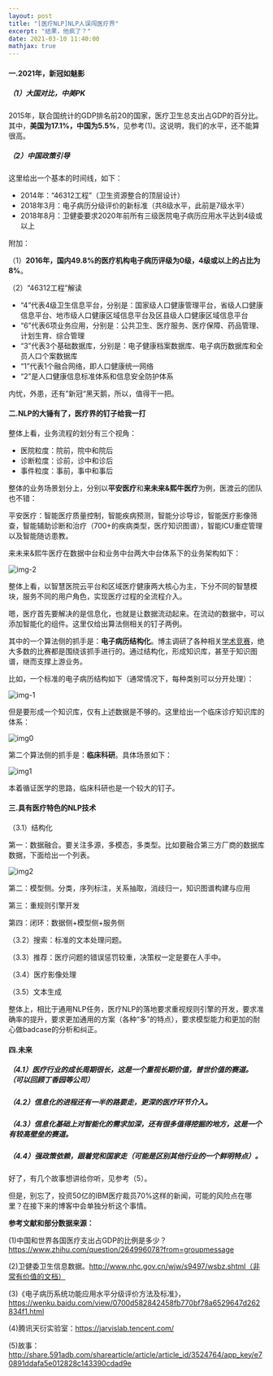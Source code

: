 ```yaml
---
layout: post
title: "[医疗NLP]NLP人误闯医疗界"
excerpt: "结果，他疯了？"
date: 2021-03-10 11:40:00
mathjax: true
---
```


#### 一.2021年，新冠如魅影

##### （1）大国对比，中美PK

2015年，联合国统计的GDP排名前20的国家，医疗卫生总支出占GDP的百分比。其中，**美国为17.1%，中国为5.5%**，见参考(1)。这说明，我们的水平，还不能算很高。

##### （2）中国政策引导

这里给出一个基本的时间线，如下：

+ 2014年：“46312工程”（卫生资源整合的顶层设计）
+ 2018年3月：电子病历分级评价的新标准（共8级水平，此前是7级水平）
+ 2018年8月：卫健委要求2020年前所有三级医院电子病历应用水平达到4级或以上

附加：

（1）**2016年，国内49.8%的医疗机构电子病历评级为0级，4级或以上的占比为8%**。

（2）“46312工程”解读

+ “4”代表4级卫生信息平台，分别是：国家级人口健康管理平台，省级人口健康信息平台、地市级人口健康区域信息平台及区县级人口健康区域信息平台
+ “6”代表6项业务应用，分别是：公共卫生、医疗服务、医疗保障、药品管理、计划生育、综合管理
+ “3”代表3个基础数据库，分别是：电子健康档案数据库、电子病历数据库和全员人口个案数据库
+ “1”代表1个融合网络，即人口健康统一网络
+ “2”是人口健康信息标准体系和信息安全防护体系

内忧，外患，还有”新冠“黑天鹅，所以，值得干一把。

#### 二.NLP的大锤有了，医疗界的钉子给我一打

整体上看，业务流程的划分有三个视角：

+ 医院粒度：院前，院中和院后
+ 诊断粒度：诊前，诊中和诊后
+ 事件粒度：事前，事中和事后

整体的业务场景划分上，分别以**平安医疗**和**来未来&熙牛医疗**为例，医渡云的团队也不错：

平安医疗：智能医疗质量控制，智能疾病预测，智能分诊导诊，智能医疗影像筛查，智能辅助诊断和治疗（700+的疾病类型，医疗知识图谱），智能ICU重症管理以及智能随访患教。

来未来&熙牛医疗在数据中台和业务中台两大中台体系下的业务架构如下：

![img-2](https://ftp.bmp.ovh/imgs/2021/03/3581455c7677b32b.png)

整体上看，以智慧医院云平台和区域医疗健康两大核心为主，下分不同的智慧模块，服务不同的用户角色，实现医疗过程的全流程介入。

嗯，医疗首先要解决的是信息化，也就是让数据流动起来。在流动的数据中，可以添加智能化的组件。这里仅给出算法侧相关的钉子两例。

其中的一个算法侧的抓手是：**电子病历结构化**。博主调研了各种相关[学术竞赛](https://github.com/zhpmatrix/nlp-competitions-list-review)，绝大多数的比赛都是围绕该抓手进行的。通过结构化，形成知识库，甚至于知识图谱，继而支撑上游业务。

比如，一个标准的电子病历结构如下（通常情况下，每种类别可以分开处理）：

![img-1](https://ftp.bmp.ovh/imgs/2021/03/94765b7830d9ce21.png)

但是要形成一个知识库，仅有上述数据是不够的。这里给出一个临床诊疗知识库的体系：

![img0](https://ftp.bmp.ovh/imgs/2021/03/240bd6c455c760ab.png)


第二个算法侧的抓手是：**临床科研**。具体场景如下：

![img1](https://ftp.bmp.ovh/imgs/2021/03/6df68cc655b4f6cd.png)

本着循证医学的思路，临床科研也是一个较大的钉子。

#### 三.具有医疗特色的NLP技术

（3.1）结构化

第一：数据融合。要关注多源，多模态，多类型。比如要融合第三方厂商的数据库数据，下面给出一个列表。

![img2](https://ftp.bmp.ovh/imgs/2021/03/bcf2638e79d620b5.png)

第二：模型侧。分类，序列标注，关系抽取，消歧归一，知识图谱构建与应用

第三：重规则引擎开发

第四：闭环：数据侧+模型侧+服务侧

（3.2）搜索：标准的文本处理问题。

（3.3）推荐：医疗问题的错误惩罚较重，决策权一定是要在人手中。

（3.4）医疗影像处理

（3.5）文本生成

整体上，相比于通用NLP任务，医疗NLP的落地要求重视规则引擎的开发，要求准确率的提升，要求更加通用的方案（各种“多”的特点），要求模型能力和更加的耐心做badcase的分析和纠正。

#### 四.未来

##### （4.1）医疗行业的成长周期很长，这是一个重视长期价值，普世价值的赛道。（可以回顾丁香园等公司）

##### （4.2）信息化的进程还有一半的路要走，更深的医疗环节介入。

##### （4.3）信息化基础上对智能化的需求加深，还有很多值得挖掘的地方，这是一个有较高壁垒的赛道。

##### （4.4）强政策依赖，跟着党和国家走（可能是区别其他行业的一个鲜明特点）。

好了，有几个故事想讲给你听，见参考（5）。

但是，别忘了，投资50亿的IBM医疗裁员70%这样的新闻，可能的风险点在哪里？在接下来的博客中会单独分析这个事情。

**参考文献和部分数据来源：**

(1)中国和世界各国医疗支出占GDP的比例是多少？https://www.zhihu.com/question/264996078?from=groupmessage

(2)卫健委卫生信息数据。http://www.nhc.gov.cn/wjw/s9497/wsbz.shtml（非常有价值的文档）

(3)《电子病历系统功能应用水平分级评价方法及标准》，https://wenku.baidu.com/view/0700d582842458fb770bf78a6529647d262834f1.html

(4)腾讯天衍实验室：https://jarvislab.tencent.com/

(5)故事：http://share.591adb.com/sharearticle/article/article_id/3524764/app_key/e70891ddafa5e012828c143390cdad9e